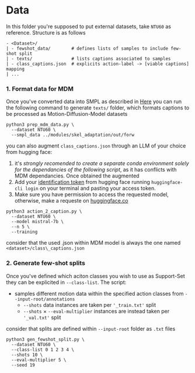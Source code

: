 # Data

In this folder you're supposed to put external datasets, take `NTU60` as reference.
Structure is as follows

```
- <Dataset>/
| - fewshot_data/        # defines lists of samples to include few-shot split
| - texts/               # lists captions associated to samples
| - class_captions.json  # explicits action-label -> [viable captions] mapping
| ...
```

### 1. Format data for MDM
Once you've converted data into SMPL as described in [Here](../modules/skel_adaptation/) you can run the following command to generate `texts/` folder, which formats captions to be processed as Motion-Diffusion-Model datasets

```
python3 prep_mdm_data.py \
  --dataset NTU60 \
  --smpl_data ../modules/skel_adaptation/out/forw
```

you can also augment `class_captions.json` through an LLM of your choice from hugging face:
1. it's *strongly recomended to create a separate conda environment solely for the dependancies of the following script*, as it has conflicts with MDM dependancies. Once obtained the augmented
2. Add your [identification token](https://huggingface.co/settings/tokens) from hugging face running `huggingface-cli login` on your terminal and pasting your access token.
3. Make sure you have permission to access the requested model, otherwise, make a requeste on [huggingface.co](https://huggingface.co/)

```
python3 action_2_caption.py \
  --dataset NTU60 \
  --model mistral-7b \
  --n 5 \
  --training
```

consider that the used .json within MDM model is always the one named `<dataset>/class\_captions.json`

### 2. Generate few-shot splits

Once you've defined which aciton classes you wish to use as Support-Set they can be explicited in `--class-list`. The script:
* samples different motion data within the specified action classes from `--input-root/annotations` 
  * `--shots` data instances are taken per `'_train.txt'` split
  * `--shots` $\times$ `--eval-multiplier` instances are instead taken per `'_val.txt'` split

consider that splits are defined within `--input-root` folder as `.txt` files

```
python3 gen_fewshot_split.py \
  --dataset NTU60 \
  --class-list 0 1 2 3 4 \
  --shots 10 \
  --eval-multiplier 5 \
  --seed 19
```

